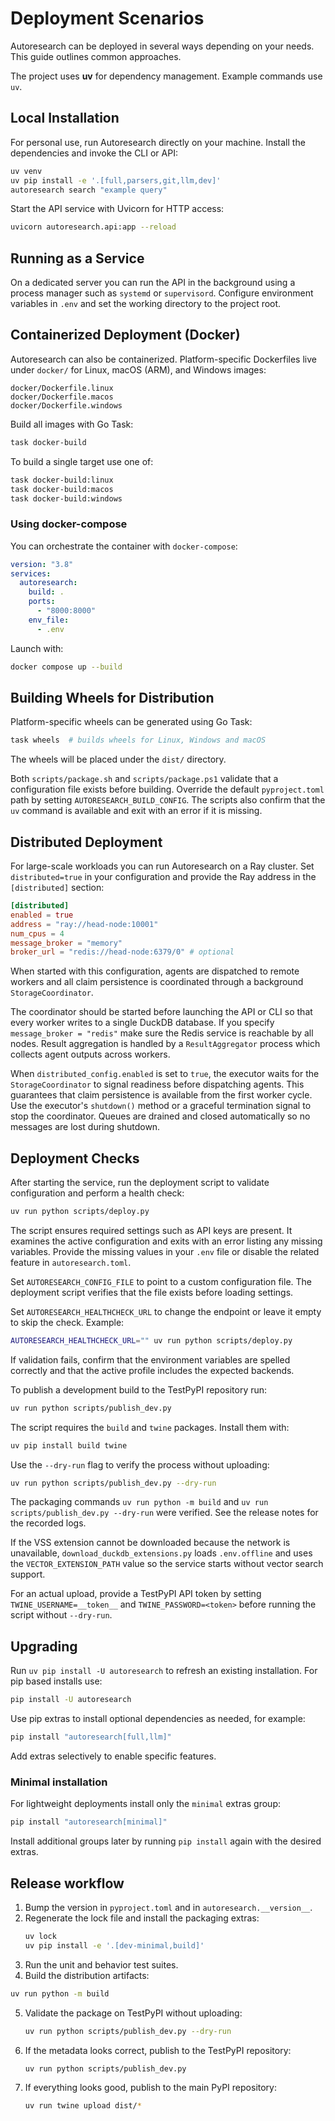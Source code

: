 # Deployment Scenarios

Autoresearch can be deployed in several ways depending on your needs. This guide outlines common approaches.

The project uses **uv** for dependency management. Example commands use `uv`.

## Local Installation

For personal use, run Autoresearch directly on your machine. Install the dependencies and invoke the CLI or API:

```bash
uv venv
uv pip install -e '.[full,parsers,git,llm,dev]'
autoresearch search "example query"
```

Start the API service with Uvicorn for HTTP access:

```bash
uvicorn autoresearch.api:app --reload
```

## Running as a Service

On a dedicated server you can run the API in the background using a process manager such as `systemd` or `supervisord`. Configure environment variables in `.env` and set the working directory to the project root.

## Containerized Deployment (Docker)

Autoresearch can also be containerized. Platform-specific Dockerfiles live
under `docker/` for Linux, macOS (ARM), and Windows images:

```
docker/Dockerfile.linux
docker/Dockerfile.macos
docker/Dockerfile.windows
```

Build all images with Go Task:

```bash
task docker-build
```

To build a single target use one of:

```bash
task docker-build:linux
task docker-build:macos
task docker-build:windows
```

### Using docker-compose

You can orchestrate the container with `docker-compose`:

```yaml
version: "3.8"
services:
  autoresearch:
    build: .
    ports:
      - "8000:8000"
    env_file:
      - .env
```

Launch with:

```bash
docker compose up --build
```

## Building Wheels for Distribution

Platform-specific wheels can be generated using Go Task:

```bash
task wheels  # builds wheels for Linux, Windows and macOS
```

The wheels will be placed under the `dist/` directory.

Both `scripts/package.sh` and `scripts/package.ps1` validate that a
configuration file exists before building. Override the default
`pyproject.toml` path by setting `AUTORESEARCH_BUILD_CONFIG`. The scripts also
confirm that the `uv` command is available and exit with an error if it is
missing.

## Distributed Deployment

For large-scale workloads you can run Autoresearch on a Ray cluster.  Set
`distributed=true` in your configuration and provide the Ray address in the
`[distributed]` section:

```toml
[distributed]
enabled = true
address = "ray://head-node:10001"
num_cpus = 4
message_broker = "memory"
broker_url = "redis://head-node:6379/0" # optional
```

When started with this configuration, agents are dispatched to remote workers and all
claim persistence is coordinated through a background `StorageCoordinator`.

The coordinator should be started before launching the API or CLI so that every
worker writes to a single DuckDB database. If you specify `message_broker = "redis"`
make sure the Redis service is reachable by all nodes. Result aggregation is
handled by a `ResultAggregator` process which collects agent outputs across
workers.

When `distributed_config.enabled` is set to `true`, the executor waits for the
`StorageCoordinator` to signal readiness before dispatching agents. This
guarantees that claim persistence is available from the first worker cycle. Use
the executor's `shutdown()` method or a graceful termination signal to stop the
coordinator. Queues are drained and closed automatically so no messages are
lost during shutdown.

## Deployment Checks

After starting the service, run the deployment script to validate configuration
and perform a health check:

```bash
uv run python scripts/deploy.py
```

The script ensures required settings such as API keys are present. It examines
the active configuration and exits with an error listing any missing variables.
Provide the missing values in your `.env` file or disable the related feature in
`autoresearch.toml`.

Set `AUTORESEARCH_CONFIG_FILE` to point to a custom configuration file. The
deployment script verifies that the file exists before loading settings.

Set `AUTORESEARCH_HEALTHCHECK_URL` to change the endpoint or leave it empty to
skip the check. Example:

```bash
AUTORESEARCH_HEALTHCHECK_URL="" uv run python scripts/deploy.py
```

If validation fails, confirm that the environment variables are spelled
correctly and that the active profile includes the expected backends.

To publish a development build to the TestPyPI repository run:

```bash
uv run python scripts/publish_dev.py
```

The script requires the `build` and `twine` packages. Install them with:

```bash
uv pip install build twine
```

Use the `--dry-run` flag to verify the process without uploading:

```bash
uv run python scripts/publish_dev.py --dry-run
```

The packaging commands `uv run python -m build` and
`uv run scripts/publish_dev.py --dry-run` were verified.  See the release notes
for the recorded logs.

If the VSS extension cannot be downloaded because the network is unavailable,
`download_duckdb_extensions.py` loads `.env.offline` and uses the
`VECTOR_EXTENSION_PATH` value so the service starts without vector search
support.

For an actual upload, provide a TestPyPI API token by setting
`TWINE_USERNAME=__token__` and `TWINE_PASSWORD=<token>` before running the
script without `--dry-run`.
## Upgrading
Run `uv pip install -U autoresearch` to refresh an existing installation.
For pip based installs use:
```bash
pip install -U autoresearch
```
Use pip extras to install optional dependencies as needed, for example:
```bash
pip install "autoresearch[full,llm]"
```
Add extras selectively to enable specific features.

### Minimal installation
For lightweight deployments install only the `minimal` extras group:
```bash
pip install "autoresearch[minimal]"
```
Install additional groups later by running `pip install` again with the desired
extras.

## Release workflow

1. Bump the version in `pyproject.toml` and in `autoresearch.__version__`.
2. Regenerate the lock file and install the packaging extras:
   ```bash
   uv lock
   uv pip install -e '.[dev-minimal,build]'
   ```
3. Run the unit and behavior test suites.
4. Build the distribution artifacts:
```bash
uv run python -m build
```
5. Validate the package on TestPyPI without uploading:
   ```bash
   uv run python scripts/publish_dev.py --dry-run
   ```
6. If the metadata looks correct, publish to the TestPyPI repository:
   ```bash
   uv run python scripts/publish_dev.py
   ```
7. If everything looks good, publish to the main PyPI repository:
   ```bash
   uv run twine upload dist/*
   ```

